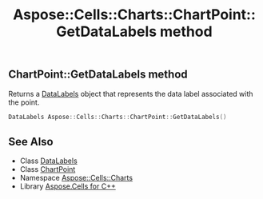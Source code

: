 ﻿---
title: Aspose::Cells::Charts::ChartPoint::GetDataLabels method
linktitle: GetDataLabels
second_title: Aspose.Cells for C++ API Reference
description: 'Aspose::Cells::Charts::ChartPoint::GetDataLabels method. Returns a DataLabels object that represents the data label associated with the point in C++.'
type: docs
weight: 1300
url: /cpp/aspose.cells.charts/chartpoint/getdatalabels/
---
## ChartPoint::GetDataLabels method


Returns a [DataLabels](../../datalabels/) object that represents the data label associated with the point.

```cpp
DataLabels Aspose::Cells::Charts::ChartPoint::GetDataLabels()
```

## See Also

* Class [DataLabels](../../datalabels/)
* Class [ChartPoint](../)
* Namespace [Aspose::Cells::Charts](../../)
* Library [Aspose.Cells for C++](../../../)
